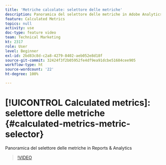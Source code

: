 ```yaml
---
title: 'Metriche calcolate: selettore delle metriche'
description: Panoramica del selettore delle metriche in Adobe Analytics
feature: Calculated Metrics
topics: null
activity: use
doc-type: feature video
team: Technical Marketing
kt: 2317
role: User
level: Beginner
exl-id: 2bd83c8d-c2a8-4279-8402-aeb052e8d18f
source-git-commit: 32424f3f2b05952fe4df9ea91dcbe51684cee905
workflow-type: ht
source-wordcount: '22'
ht-degree: 100%

---
```


# [!UICONTROL Calculated metrics]: selettore delle metriche {#calculated-metrics-metric-selector}

Panoramica del selettore delle metriche in Reports &amp; Analytics

>[!VIDEO](https://video.tv.adobe.com/v/25410/?quality=12)
